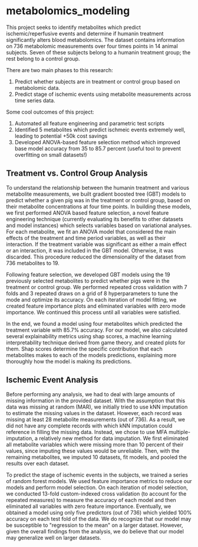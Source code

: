# metabolomics_modeling
This project seeks to identify metabolites which predict ischemic/reperfusive events and determine if humanin treatment significantly alters blood metabolomics. The dataset contains information on 736 metabolomic measurements over four times points in 14 animal subjects. Seven of these subjects belong to a humanin treatment group; the rest belong to a control group.

There are two main phases to this research:

1. Predict whether subjects are in treatment or control group based on metabolomic data.
2. Predict stage of ischemic events using metabolite measurements across time series data.

Some cool outcomes of this project:

1. Automated all feature engineering and parametric test scripts
2. Identified 5 metabolites which predict ischmeic events extremely well, leading to potential +50k cost savings
3. Developed ANOVA-based feature selection method which improved base model accuracy from 35 to 85.7 percent (useful tool to prevent overfitting on small datasets!)

## Treatment vs. Control Group Analysis

To understand the relationship between the humanin treatment and various metabolite measurements, we built gradient boosted tree (GBT) models to predict whether a given pig was in the treatment or control group, based on their metabolite concentrations at four time points. In building these models, we first performed ANOVA based feature selection, a novel feature engineering technique (currently evaluating its benefits to other datasets and model instances) which selects variables based on variational analyses. For each metabolite, we fit an ANOVA model that considered the main effects of the treatment and time period variables, as well as their interaction. If the treatment variable was significant as either a main effect or an interaction, it was included in the GBT model. Otherwise, it was discarded. This procedure reduced the dimensionality of the dataset from 736 metabolites to 19.

Following feature selection, we developed GBT models using the 19 previously selected metabolites to predict whether pigs were in the treatment or control group. We performed repeated cross validation with 7 folds and 3 repeated draws on a grid of 8 hyperparameters to tune the mode and optimize its accuracy. On each iteration of model fitting, we created feature importance plots and eliminated variables with zero mode importance. We continued this process until all variables were satisfied.

In the end, we found a model using four metabolites which predicted the treatment variable with 85.7% accuracy. For our model, we also calculated several explainability metrics using shap scores, a machine learning interpretability technique derived from game theory, and created plots for them. Shap scores determine the specific contribution that each metabolites makes to each of the models predictions, explaining more thoroughly how the model is making its predictions.

## Ischemic Event Analysis

Before performing any analysis, we had to deal with large amounts of missing information in the provided dataset. With the assumption that this data was missing at random (MAR), we initially tried to use kNN imputation to estimate the missing values in the dataset. However, each record was missing at least 28 metabolite measurements (out of 736). As a result, we did not have any complete records with which kNN imputation could reference in filling the missing data. Instead, we chose to use MFA multiple-imputation, a relatively new method for data imputation. We first eliminated all metabolite variables which were missing more than 10 percent of their values, since imputing these values would be unreliable. Then, with the remaining metabolites, we imputed 10 datasets, fit models, and pooled the results over each dataset.

To predict the stage of ischemic events in the subjects, we trained a series of random forest models. We used feature importance metrics to reduce our models and perform model selection. On each iteration of model selection, we conducted 13-fold custom-indexed cross validation (to account for the repeated measures) to measure the accuracy of each model and then eliminated all variables with zero feature importance. Eventually, we obtained a model using only five predictors (out of 736) which yielded 100% accuracy on each test fold of the data. We do recognize that our model may be susceptible to "regression to the mean" on a larger dataset. However, given the overall findings from the analysis, we do believe that our model may generalize well on larger datasets. 

